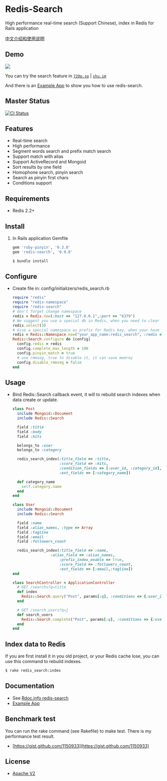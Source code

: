# Redis-Search

High performance real-time search (Support Chinese), index in Redis for Rails application

[中文介绍和使用说明](https://github.com/huacnlee/redis-search/wiki/Usage-in-Chinese)

## Demo

![](http://l.ruby-china.org/photo/34368688ee1c1928c2841eb2f41306ec.png)

You can try the search feature in [`720p.so`](http://720p.so) | [`shu.im`](http://shu.im)

And there is an  [Example App](https://github.com/huacnlee/redis-search-example) to show you how to use redis-search.

## Master Status

[![CI Status](https://secure.travis-ci.org/huacnlee/redis-search.png)](http://travis-ci.org/huacnlee/redis-search)

## Features

* Real-time search
* High performance
* Segment words search and prefix match search
* Support match with alias
* Support ActiveRecord and Mongoid
* Sort results by one field
* Homophone search, pinyin search
* Search as pinyin first chars
* Conditions support

## Requirements

* Redis 2.2+

## Install

1. In Rails application Gemfile

    ```ruby
    gem 'ruby-pinyin', '0.3.0'
    gem 'redis-search', '0.9.0'
    ```

    ```bash
    $ bundle install
    ```

## Configure

* Create file in: config/initializers/redis_search.rb

    ```ruby
    require "redis"
    require "redis-namespace"
    require "redis-search"
    # don't forget change namespace
    redis = Redis.new(:host => "127.0.0.1",:port => "6379")
    # We suggest you use a special db in Redis, when you need to clear all data, you can use flushdb command to clear them.
    redis.select(3)
    # Give a special namespace as prefix for Redis key, when your have more than one project used redis-search, this config will make them work fine.
    redis = Redis::Namespace.new("your_app_name:redis_search", :redis => redis)
    Redis::Search.configure do |config|
      config.redis = redis
      config.complete_max_length = 100
      config.pinyin_match = true
      # use rmmseg, true to disable it, it can save memroy
      config.disable_rmmseg = false
    end
    ```

## Usage

* Bind Redis::Search callback event, it will to rebuild search indexes when data create or update.

    ```ruby
    class Post
      include Mongoid::Document
      include Redis::Search

      field :title
      field :body
      field :hits

      belongs_to :user
      belongs_to :category

      redis_search_index(:title_field => :title,
                         :score_field => :hits,
                         :condition_fields => [:user_id, :category_id],
                         :ext_fields => [:category_name])

      def category_name
        self.category.name
      end
    end
    ```

    ```ruby
    class User
      include Mongoid::Document
      include Redis::Search

      field :name
      field :alias_names, :type => Array
      field :tagline
      field :email
      field :followers_count

      redis_search_index(:title_field => :name,
                     :alias_field => :alias_names,
                         :prefix_index_enable => true,
                         :score_field => :followers_count,
                         :ext_fields => [:email,:tagline])
    end
    ```

    ```ruby
    class SearchController < ApplicationController
      # GET /searchs?q=title
      def index
        Redis::Search.query("Post", params[:q], :conditions => {:user_id => 12})
      end

      # GET /search_users?q=j
      def search_users
        Redis::Search.complete("Post", params[:q], :conditions => {:user_id => 12, :category_id => 4})
      end
    end
    ```

## Index data to Redis

If you are first install it in you old project, or your Redis cache lose, you can use this command to rebuild indexes.

```bash
$ rake redis_search:index
```

## Documentation

* See [Rdoc.info redis-search](http://rubydoc.info/gems/redis-search)
* [Example App](https://github.com/huacnlee/redis-search-example)

## Benchmark test

You can run the rake command (see Rakefile) to make test.
There is my performance test result.

* [https://gist.github.com/1150933](https://gist.github.com/1150933)


## License

* [Apache V2](http://choosealicense.com/licenses/nses/apache)
